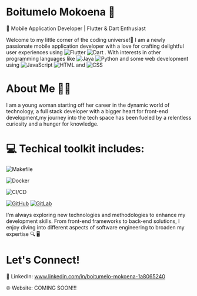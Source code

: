 # Boitumelo Mokoena 🎀

📱 Mobile Application Developer | Flutter & Dart Enthusiast

Welcome to my little corner of the coding universe!🌸 I am a newly passionate mobile application developer with a love for crafting delightful user experiences using  ![Flutter](https://img.shields.io/badge/-Flutter-02569B?logo=flutter&logoColor=white)  ![Dart](https://img.shields.io/badge/-Dart-0175C2?logo=dart&logoColor=white) . With interests in other programming languages like ![Java](https://img.shields.io/badge/-Java-007396?logo=java&logoColor=white)  ![Python](https://img.shields.io/badge/-Python-3776AB?logo=python&logoColor=white) and some web development using ![JavaScript](https://img.shields.io/badge/-JavaScript-F7DF1E?logo=javascript&logoColor=black)  ![HTML](https://img.shields.io/badge/-HTML-E34F26?logo=html5&logoColor=white) and ![CSS](https://img.shields.io/badge/-CSS-1572B6?logo=css3&logoColor=white)


# About Me 👩‍💻

I am a young woman starting off her career in the dynamic world of technology, a full stack developer with a bigger heart for front-end development,my journey into the tech space has been fueled by a relentless curiosity and a hunger for knowledge.


# 💻 Techical toolkit includes:

  ![Makefile](https://img.shields.io/badge/-Makefile-003366?logo=gnu-make&logoColor=white)
  
  ![Docker](https://img.shields.io/badge/-Docker-2496ED?logo=docker&logoColor=white)
  
  ![CI/CD](https://img.shields.io/badge/-CI/CD-0175C2?logo=jenkins&logoColor=white)

  [![GitHub](https://img.shields.io/badge/-GitHub-181717?logo=github&logoColor=white)](https://github.com/)   [![GitLab](https://img.shields.io/badge/-GitLab-FCA121?logo=gitlab&logoColor=white)](https://gitlab.com/)



I'm always exploring new technologies and methodologies to enhance my development skills. From front-end frameworks to back-end solutions, I enjoy diving into different aspects of software engineering to broaden my expertise 🔍 🖥️ 

# Let's Connect!

🔗 LinkedIn: www.linkedin.com/in/boitumelo-mokoena-1a8065240

🌐 Website: COMING SOON!!!

